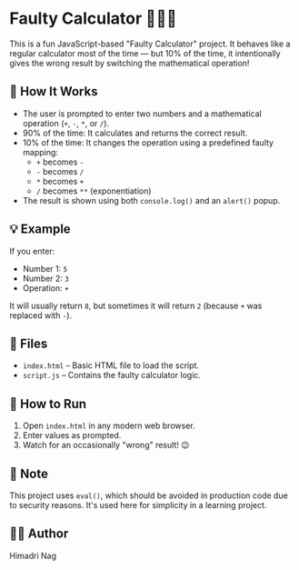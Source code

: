 # Faulty Calculator 🤖➗➕

This is a fun JavaScript-based "Faulty Calculator" project. It behaves like a regular calculator most of the time — but 10% of the time, it intentionally gives the wrong result by switching the mathematical operation!

## 🔧 How It Works

- The user is prompted to enter two numbers and a mathematical operation (`+`, `-`, `*`, or `/`).
- 90% of the time: It calculates and returns the correct result.
- 10% of the time: It changes the operation using a predefined faulty mapping:
  - `+` becomes `-`
  - `-` becomes `/`
  - `*` becomes `+`
  - `/` becomes `**` (exponentiation)
- The result is shown using both `console.log()` and an `alert()` popup.

## 💡 Example

If you enter:
- Number 1: `5`
- Number 2: `3`
- Operation: `+`

It will usually return `8`, but sometimes it will return `2` (because `+` was replaced with `-`).

## 📁 Files

- `index.html` – Basic HTML file to load the script.
- `script.js` – Contains the faulty calculator logic.

## 🚀 How to Run

1. Open `index.html` in any modern web browser.
2. Enter values as prompted.
3. Watch for an occasionally "wrong" result! 😉

## 📌 Note

This project uses `eval()`, which should be avoided in production code due to security reasons. It's used here for simplicity in a learning project.

## 👨‍💻 Author

Himadri Nag
